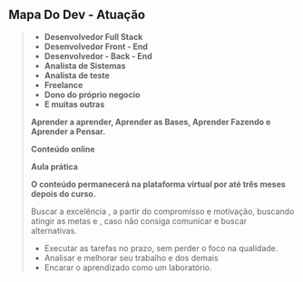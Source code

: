 ## Mapa Do Dev - Atuação



> 
>
> - **Desenvolvedor Full Stack**
> - **Desenvolvedor Front - End**
> - **Desenvolvedor - Back - End**
> - **Analista de Sistemas**
> - **Analista de teste**
> - **Freelance**
> - **Dono do próprio negocio**
> - **E muitas outras**
>
> **Aprender a aprender, Aprender as Bases, Aprender Fazendo e Aprender a Pensar.**
>
> **Conteúdo online**
>
> **Aula prática**
>
> **O conteúdo permanecerá na plataforma virtual por até três meses depois do curso.**
>
> Buscar a excelência , a partir do compromisso e motivação, buscando atingir as metas e , caso não consiga comunicar e buscar alternativas.
>
> - Executar as tarefas no prazo, sem perder o foco na qualidade.
> - Analisar e melhorar seu trabalho e dos demais
> - Encarar o aprendizado como um laboratório.
>
> 

#### 

#### 











